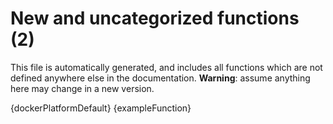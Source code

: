 # New and uncategorized functions (2)

This file is automatically generated, and includes all functions which are not defined anywhere else in the documentation. **Warning**: assume anything here may change in a new version.

{dockerPlatformDefault}
{exampleFunction}
